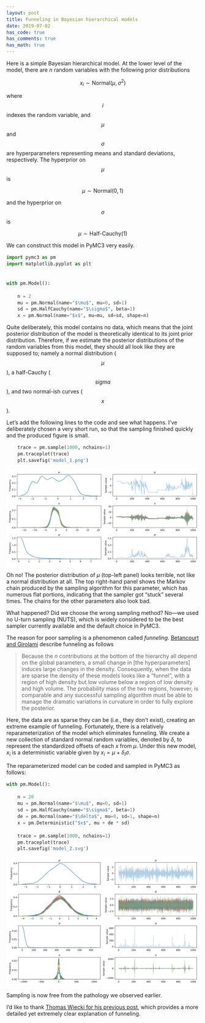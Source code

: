 ```yaml
---
layout: post
title: Funneling in Bayesian hierarchical models
date: 2019-07-02
has_code: true
has_comments: true
has_math: true
---
```


Here is a simple Bayesian hierarchical model. At the lower level of the model, there are $n$ random variables with the
following prior distributions

$$\begin{equation}
x_i\sim\textrm{Normal}\left(\mu,\sigma^2\right)
\end{equation}
$$
 
where $$i$$ indexes the random variable, and $$\mu$$ and $$\sigma$$ are hyperparameters representing means and standard
deviations, respectively. The hyperprior on $$\mu$$ is 

$$\begin{equation}\mu\sim\textrm{Normal}\left(0,1\right)\end{equation}$$

and the hyperprior on $$\sigma$$ is

$$\begin{equation}\mu\sim\textrm{Half-Cauchy}\left(1\right)\end{equation}$$

We can construct this model in PyMC3 very easily.

```python
import pymc3 as pm
import matplotlib.pyplot as plt


with pm.Model():

    n = 2
    mu = pm.Normal(name="$\mu$", mu=0, sd=1)
    sd = pm.HalfCauchy(name="$\sigma$", beta=1)
    x = pm.Normal(name="$x$", mu=mu, sd=sd, shape=n)

```

Quite deliberately, this model contains no data, which means that the joint posterior distribution of the model is
theoretically identical to its joint prior distribution. Therefore, if we estimate the posterior distributions of the
random variables from this model, they should all look like they are supposed to; namely a normal distribution
($$\mu$$), a half-Cauchy ($$sigma$$), and two normal-ish curves ($$x$$).

Let’s add the following lines to the code and see what happens. I’ve deliberately chosen a very short run, so that the sampling finished quickly and the produced figure is small.

```python
    trace = pm.sample(1000, nchains=1)
    pm.traceplot(trace)
    plt.savefig('model_1.png')
```

![](/assets/images/funnel_example_model_1.svg) 

Oh no! The posterior distribution of $\mu$ (top-left panel) looks terrible, not like a normal distribution at all. The top right-hand panel shows the Markov chain produced by the sampling algorithm for this parameter, which has numerous flat portions, indicating that the sampler got “stuck” several times. The chains for the other parameters also look bad.

What happened? Did we choose the wrong sampling method? No—we used no U-turn sampling (NUTS), which is widely considered to be the best sampler currently available and the default choice in PyMC3.

The reason for poor sampling is a phenomenon called _funneling_. [Betancourt and Girolami](https://arxiv.org/pdf/1312.0906.pdf) describe funneling as follows

> Because the $n$ contributions at the bottom of the hierarchy all depend on the global parameters, a small change in [the hyperparameters] induces large changes in the density. Consequently, when the data are sparse the density of these models looks like a “funnel”, with a region of high density but low volume below a region of low density and high volume. The probability mass of the two regions, however, is comparable and any successful sampling algorithm must be able to manage the dramatic variations in curvature in order to fully explore the posterior.

Here, the data are as sparse they can be (i.e., they don’t exist), creating an extreme example of funneling.  Fortunately, there is a relatively reparameterization of the model which eliminates funneling. We create a new collection of standard normal random variables, denoted by $\delta$, to represent the standardized offsets of each $x$ from  $\mu$. Under this new model, $x_i$ is a deterministic variable given by $x_i=\mu+\delta_i\sigma$.

The reparameterized model can be coded and sampled in PyMC3 as follows:

```python
with pm.Model():

    n = 20
    mu = pm.Normal(name="$\mu$", mu=0, sd=1)
    sd = pm.HalfCauchy(name="$\sigma$", beta=1)
    de = pm.Normal(name="$\delta$", mu=0, sd=1, shape=n)
    x = pm.Deterministic("$x$", mu + de * sd)

    trace = pm.sample(1000, nchains=1)
    pm.traceplot(trace)
    plt.savefig('model_2.svg')
```

![](/assets/images/funnel_example_model_2.svg) 

Sampling is now free from the pathology we observed earlier.

I’d like to thank [Thomas Wiecki for his previous post](https://twiecki.io/blog/2017/02/08/bayesian-hierchical-non-centered/), which provides a more detailed yet extremely clear explanation of funneling.



